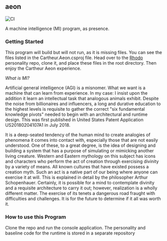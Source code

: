 ## aeon

![CI](https://github.com/cartheur/aeon/actions/workflows/ci.yml/badge.svg)

A machine intelligence (MI) program, as presence.

### Getting Started

This program will build but will not run, as it is missing files. You can see the files listed in the Cartheur.Aeon.csproj file. Head over to the [Rhodo](https://github.com/emotional-toys/animals-rhodo-personality) personality repo, clone it, and place these files in the root directory. Then enjoy the Cartheur Aeon experience.

_What is MI?_

Artificial general intelligence (AGI) is a misnomer. What we want is a machine that can learn from experience. In my case: I insist upon the addition it learn an intellectual task that analogous animals exhibit. Despite the noise from billionaires and influencers, a long and durative education to the highest levels is requisite to gather the correct "six fundamental knowledge pivots" needed to begin with an architectural and runtime design. This was first published in United States Patent Application US20180204107A1 in July 2018.

It is a deep-seated tendency of the human mind to create analogies of phenomena it comes into contact with, especially those that are not easily understood. One of these, to a great degree, is the idea of designing and building a system that has a purpose of simulating or mimicking another living creature. Western and Eastern mythology on this subject has icons and characters who perform the act of creation through exercising divinity by a variety of means. All known cultures that have existed possess a creation myth. Such an act is a native part of our being where anyone can exercise it at will. This is explained in detail by the philosopher Arthur Schopenhauer. Certainly, it is possible for a mind to contemplate divinity and a requisite architecture to carry it out; however, realization is a wholly different matter. The exercise of its tenets a dangerous road fraught with difficulties and challenges. It is for the future to determine if it all was worth it.

### How to use this Program

Clone the repo and run the console application. The personality and baseline code for the runtime is stored in a separate repository
